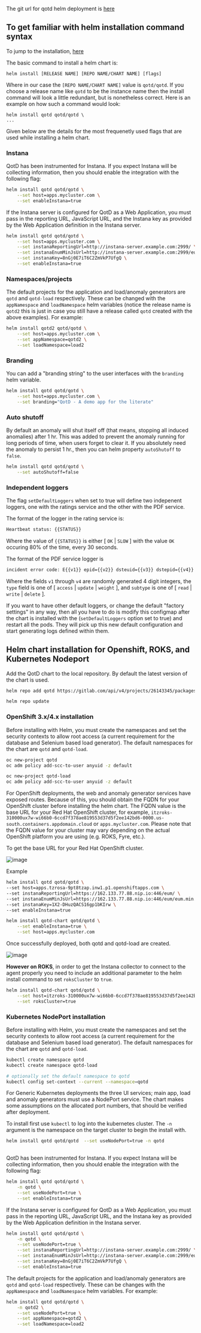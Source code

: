 
The git url for qotd helm deployment is [here](https://gitlab.com/quote-of-the-day/quote-of-the-day/-/blob/master/helm_deployment.md)

## To get familiar with helm installation command syntax

To jump to the installation, [here](https://github.com/yangkwang/Instana_workshop/blob/main/qotd/qotd-openshift.md#openshift-3x4x-installation)

The basic command to install a helm chart is:

`helm install [RELEASE NAME] [REPO NAME/CHART NAME] [flags]`

Where in our case the `[REPO NAME/CHART NAME]` value is `qotd/qotd`.  If you choose a release name like `qotd` to be the instance name then the install command will look a little redundant, but is nonetheless correct. Here is an example on how such a command would look:

```shell
helm install qotd qotd/qotd \
...
```

Given below are the details for the most frequenetly used flags that are used while installing a helm chart. 

### Instana 

QotD has been instrumented for Instana.  If you expect Instana will be collecting information, then you should enable the integration with the following flag:

```bash
helm install qotd qotd/qotd \
    --set host=apps.mycluster.com \
    --set enableInstana=true

```

If the Instana server is configured for QotD as a Web Application, you must pass in the reporting URL, JavaScript URL, and the Instana key as provided by the Web Application definition in the Instana server.

```bash
helm install qotd qotd/qotd \
    --set host=apps.mycluster.com \
    --set instanaReportingUrl=http://instana-server.example.com:2999/ \
    --set instanaEnumMinJsUrl=http://instana-server.example.com:2999/eum.min.js \
    --set instanaKey=8nGj0E7iT6C2ZmVkP7UfgQ \
    --set enableInstana=true

```

### Namespaces/projects

The default projects for the application and load/anomaly generators are `qotd` and `qotd-load` respectively.  These can be changed with the `appNamespace` and `loadNamespace` helm variables (notice the release name is `qotd2` this is just in case you still have a release called `qotd` created with the above examples).  For example:

```bash
helm install qotd2 qotd/qotd \
    --set host=apps.mycluster.com \
    --set appNamespace=qotd2 \
    --set loadNamespace=load2 

```

### Branding

You can add a "branding string" to the user interfaces with the `branding` helm variable.

```bash
helm install qotd qotd/qotd \
    --set host=apps.mycluster.com \
    --set branding="QotD - A demo app for the literate"

```

### Auto shutoff

By default an anomaly will shut itself off (that means, stopping all induced anomalies) after 1 hr.  This was added to prevent the anomaly running for long periods of time, when users forget to clear it.  If you absolutely need the anomaly to persist 1 hr., then you can helm property `autoShutoff` to `false`.

```bash
helm install qotd qotd/qotd \
    --set autoShutoff=false

```

### Independent loggers

The flag `setDefaultLoggers` when set to true will define two indepenent loggers, one with the ratings service and the other with the PDF service.

The format of the logger in the rating service is:
```txt
Heartbeat status: {{STATUS}}
```
Where the value of `{{STATUS}}` is either [ `OK` | `SLOW` ] with the value `OK` occuring 80% of the time, every 30 seconds.

The format of the PDF service logger is 

```txt
incident error code: E{{v1}} epid={{v2}} dsteuid={{v3}} dstepid={{v4}} vd={{user}} type={{type}} subtype={{subtype}}

```

Where the fields `v1` through `v4` are randomly generated 4 digit integers, the `type` field is one of [ `access` | `update` | `weight` ], and `subtype` is one of [ `read` | `write` | `delete` ].

If you want to have other default loggers, or change the default "factory settings" in any way, then all you have to do is modify this configmap after the chart is installed with the (`setDefaultLoggers` option set to true) and restart all the pods.  They will pick up this new default configuration and start generating logs defined within them.

## Helm chart installation for Openshift, ROKS, and Kubernetes Nodeport

Add the QotD chart to the local repository. By default the latest version of the chart is used.

```sh
helm repo add qotd https://gitlab.com/api/v4/projects/26143345/packages/helm/stable

helm repo update
```

### OpenShift 3.x/4.x installation 

Before installing with Helm, you must create the namespaces and set the security contexts to allow root access (a current requirement for the database and Selenium based load generator).  The default namespaces for the chart are `qotd` and `qotd-load`.

```bash
oc new-project qotd
oc adm policy add-scc-to-user anyuid -z default

oc new-project qotd-load
oc adm policy add-scc-to-user anyuid -z default

```

For OpenShift deployments, the web and anomaly generator services have exposed routes. Because of this, you should obtain the FQDN for your OpenShift cluster before installing the helm chart. The FQDN value is the base URL for your Red Hat OpenShift cluster, for example, `itzroks-310000ux7w-wi66b0-6ccd7f378ae819553d37d5f2ee142bd6-0000.us-south.containers.appdomain.cloud` or `apps.mycluster.com`. Please note that the FQDN value for your cluster may vary depending on the actual OpenShift platform you are using (e.g. ROKS, Fyre, etc.).

To get the base URL for your Red Hat OpenShift cluster.

<picture>
  <img alt="image" src="./assets/images/baseurl.png">
</picture>

Example

```bash
helm install qotd qotd/qotd \
--set host=apps.tzrosa-9pt8tzap.inw1.p1.openshiftapps.com \
--set instanaReportingUrl=https://162.133.77.88.nip.io:446/eum/ \
--set instanaEnumMinJsUrl=https://162.133.77.88.nip.io:446/eum/eum.min.js \
--set instanaKey=1X2-DHuzQACS16gp1bKIrw \
--set enableInstana=true
```


```bash
helm install qotd-chart qotd/qotd \
    --set enableInstana=true \
    --set host=apps.mycluster.com 

```

Once successfully deployed, both qotd and qotd-load are created.

<picture>
  <img alt="image" src="./assets/images/successinstall.png">
</picture>

**However on ROKS**, in order to get the Instana collector to connect to the agent properly you need to include an additional parameter to the helm install command to set `roksCluster` to `true`.

```bash
helm install qotd-chart qotd/qotd \
    --set host=itzroks-310000ux7w-wi66b0-6ccd7f378ae819553d37d5f2ee142bd6-0000.us-south.containers.appdomain.cloud \
    --set roksCluster=true

```

### Kubernetes NodePort installation

Before installing with Helm, you must create the namespaces and set the security contexts to allow root access (a current requirement for the database and Selenium based load generator).  The default namespaces for the chart are `qotd` and `qotd-load`.

```bash
kubectl create namespace qotd
kubectl create namespace qotd-load

# optionally set the default namespace to qotd
kubectl config set-context --current --namespace=qotd

```

For Generic Kubernetes deployments the three UI services; main app, load and anomaly generators must use a NodePort service.  The chart makes some assumptions on the allocated port numbers, that should be verified after deployment.

To install first use `kubectl` to log into the kubernetes cluster.  The `-n` argument is the namespace on the target cluster to begin the install with.

```bash
helm install qotd qotd/qotd  --set useNodePort=true -n qotd 
 
```

QotD has been instrumented for Instana.  If you expect Instana will be collecting information, then you should enable the integration with the following flag:

```bash
helm install qotd qotd/qotd \
    -n qotd \
    --set useNodePort=true \
    --set enableInstana=true

```

If the Instana server is configured for QotD as a Web Application, you must pass in the reporting URL, JavaScript URL, and the Instana key as provided by the Web Application definition in the Instana server.

```bash
helm install qotd qotd/qotd \
    -n qotd \
    --set useNodePort=true \
    --set instanaReportingUrl=http://instana-server.example.com:2999/ \
    --set instanaEnumMinJsUrl=http://instana-server.example.com:2999/eum.min.js \
    --set instanaKey=8nGj0E7iT6C2ZmVkP7UfgQ \
    --set enableInstana=true

```

The default projects for the application and load/anomaly generators are `qotd` and `qotd-load` respectively.  These can be changes with the `appNamespace` and `loadNamespace` helm variables.  For example:

```bash
helm install qotd qotd/qotd \
    -n qotd2 \
    --set useNodePort=true \
    --set appNamespace=qotd2 \
    --set loadNamespace=load2 

```



